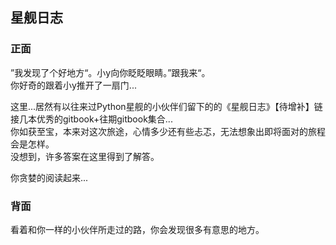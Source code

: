 ## 星舰日志

### 正面

”我发现了个好地方“。小y向你眨眨眼睛。”跟我来“。  
你好奇的跟着小y推开了一扇门...

这里...居然有以往来过Python星舰的小伙伴们留下的的《星舰日志》【待增补】链接几本优秀的gitbook+往期gitbook集合...  
你如获至宝，本来对这次旅途，心情多少还有些忐忑，无法想象出即将面对的旅程会是怎样。  
没想到，许多答案在这里得到了解答。  

你贪婪的阅读起来...

### 背面

看着和你一样的小伙伴所走过的路，你会发现很多有意思的地方。  
